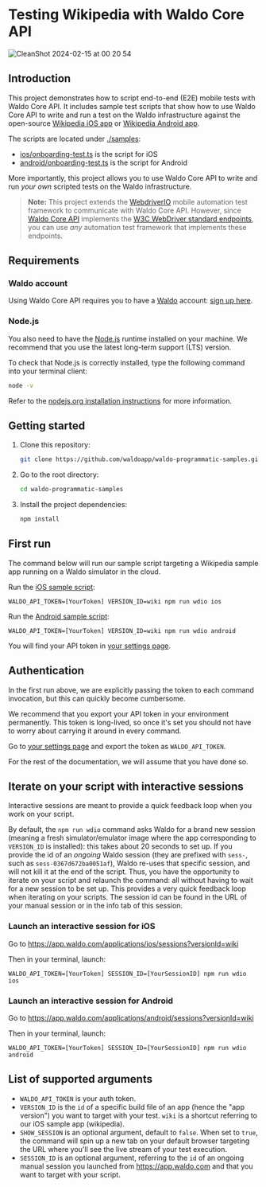 # Testing Wikipedia with Waldo Core API

![CleanShot 2024-02-15 at 00 20 54](https://github.com/waldoapp/waldo-programmatic-samples/assets/2805640/4781c206-4223-4279-a6e5-7659d3a96489)

## Introduction

This project demonstrates how to script end-to-end (E2E) mobile tests
with Waldo Core API. It includes sample test scripts that show how to
use Waldo Core API to write and run a test on the Waldo infrastructure
against the open-source [Wikipedia iOS app][wikipedia-ios] or
[Wikipedia Android app][wikipedia-android].

The scripts are located under [./samples](samples):

- [ios/onboarding-test.ts](samples/ios/onboarding-test.ts) is the script for iOS
- [android/onboarding-test.ts](samples/android/onboarding-test.ts) is the script
  for Android

More importantly, this project allows you to use Waldo Core API to write
and run _your own_ scripted tests on the Waldo infrastructure.

> **Note:** This project extends the [WebdriverIO][webdriverio] mobile
> automation test framework to communicate with Waldo Core API. However,
> since [Waldo Core API][coreapi] implements the [W3C WebDriver standard
> endpoints][w3c], you can use _any_ automation test framework that
> implements these endpoints.

## Requirements

### Waldo account

Using Waldo Core API requires you to have a [Waldo][waldo] account: [sign up here][signup].

### Node.js

You also need to have the [Node.js][nodejs] runtime installed on your machine. We recommend that you use the
latest long-term support (LTS) version.

To check that Node.js is correctly installed, type the
following command into your terminal client:

```sh
node -v
```

Refer to the [nodejs.org installation instructions](https://nodejs.org/en/learn/getting-started/how-to-install-nodejs) for more information.

## Getting started

1. Clone this repository:

   ```sh
   git clone https://github.com/waldoapp/waldo-programmatic-samples.git
   ```

2. Go to the root directory:

   ```sh
   cd waldo-programmatic-samples
   ```

3. Install the project dependencies:

   ```sh
   npm install
   ```

## First run

The command below will run our sample script targeting a Wikipedia sample app running on a Waldo simulator in the cloud.

Run the [iOS sample script](samples/ios/onboarding-test.ts):

```shell
WALDO_API_TOKEN=[YourToken] VERSION_ID=wiki npm run wdio ios
```

Run the [Android sample script](samples/android/onboarding-test.ts):

```shell
WALDO_API_TOKEN=[YourToken] VERSION_ID=wiki npm run wdio android
```

You will find your API token in [your settings page][config].

## Authentication

In the first run above, we are explicitly passing the token to each command invocation, but
this can quickly become cumbersome.

We recommend that you export your API token in your environment permanently. This token is
long-lived, so once it's set you should not have to worry about carrying it around in every
command.

Go to [your settings page][config] and export the token as `WALDO_API_TOKEN`.

For the rest of the documentation, we will assume that you have done so.

## Iterate on your script with interactive sessions

Interactive sessions are meant to provide a quick feedback loop when you work on your script.

By default, the `npm run wdio` command asks Waldo for a brand new session (meaning a fresh
simulator/emulator image where the app corresponding to `VERSION_ID` is installed): this
takes about 20 seconds to set up. If you provide the id of an _ongoing_ Waldo session (they
are prefixed with `sess-`, such as `sess-0367d672ba0051af`), Waldo re-uses that specific
session, and will not kill it at the end of the script. Thus, you have the opportunity to
iterate on your script and relaunch the command: all without having to wait for a new
session to be set up. This provides a very quick feedback loop when iterating on your scripts.
The session id can be found in the URL of your manual session or in the info tab of this session.

### Launch an interactive session for iOS

Go to https://app.waldo.com/applications/ios/sessions?versionId=wiki

Then in your terminal, launch:

```shell
WALDO_API_TOKEN=[YourToken] SESSION_ID=[YourSessionID] npm run wdio ios
```

### Launch an interactive session for Android

Go to https://app.waldo.com/applications/android/sessions?versionId=wiki

Then in your terminal, launch:

```shell
WALDO_API_TOKEN=[YourToken] SESSION_ID=[YourSessionID] npm run wdio android
```

## List of supported arguments

- `WALDO_API_TOKEN` is your auth token.
- `VERSION_ID` is the `id` of a specific build file of an app (hence the "app version") you want to target with your test. `wiki` is a shortcut referring to our iOS sample app (wikipedia).
- `SHOW_SESSION` is an optional argument, default to `false`. When set to `true`, the command will spin up a new tab on your default browser targeting the URL where you'll see the live stream of your test execution.
- `SESSION_ID` is an optional argument, referring to the `id` of an ongoing manual session you launched from https://app.waldo.com and that you want to target with your script.

[config]: https://app.waldo.com/applications/ios/configurations/general
[coreapi]: https://docs.waldo.com/reference/postwdhubsession
[nodejs]: https://nodejs.org/
[signup]: https://app.waldo.com/register
[config]: https://app.waldo.com/settings/profile
[w3c]: https://w3c.github.io/webdriver/#endpoints
[waldo]: https://www.waldo.com/
[webdriverio]: https://webdriver.io/
[wikipedia-ios]: https://github.com/wikimedia/wikipedia-ios
[wikipedia-android]: https://github.com/wikimedia/apps-android-wikipedia
[cli]: https://github.com/waldoapp/waldo-go-cli

